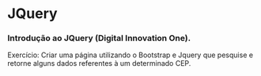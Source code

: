 # JQuery

### Introdução ao JQuery (Digital Innovation One).

Exercício: Criar uma página utilizando o Bootstrap e Jquery que pesquise e retorne alguns dados referentes à um determinado CEP.



